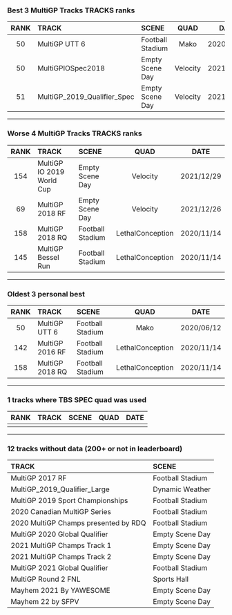 ### Best 3 MultiGP Tracks TRACKS ranks
|RANK|TRACK|SCENE|QUAD|DATE|
|:---:|:---|:---|:---:|:---:|
|50|MultiGP UTT 6|Football Stadium|Mako|2020/06/12|
|50|MultiGPIOSpec2018|Empty Scene Day|Velocity|2021/12/29|
|51|MultiGP_2019_Qualifier_Spec|Empty Scene Day|Velocity|2021/12/29|
---
### Worse 4 MultiGP Tracks TRACKS ranks
|RANK|TRACK|SCENE|QUAD|DATE|
|:---:|:---|:---|:---:|:---:|
|154|MultiGP IO 2019 World Cup|Empty Scene Day|Velocity|2021/12/29|
|69|MultiGP 2018 RF|Empty Scene Day|Velocity|2021/12/26|
|158|MultiGP 2018 RQ|Football Stadium|LethalConception|2020/11/14|
|145|MultiGP Bessel Run|Football Stadium|LethalConception|2020/11/14|
---
### Oldest 3 personal best
|RANK|TRACK|SCENE|QUAD|DATE|
|:---:|:---|:---|:---:|:---:|
|50|MultiGP UTT 6|Football Stadium|Mako|2020/06/12|
|142|MultiGP 2016 RF|Football Stadium|LethalConception|2020/11/14|
|158|MultiGP 2018 RQ|Football Stadium|LethalConception|2020/11/14|
---
### 1 tracks where TBS SPEC quad was used
|RANK|TRACK|SCENE|QUAD|DATE|
|:---:|:---|:---|:---:|:---:|
||||||
---
### 12 tracks without data (200+ or not in leaderboard)
|TRACK|SCENE|
|:---|:---|
|MultiGP 2017 RF|Football Stadium|
|MultiGP_2019_Qualifier_Large|Dynamic Weather|
|MultiGP 2019 Sport Championships|Football Stadium|
|2020 Canadian MultiGP Series|Football Stadium|
|2020 MultiGP Champs presented by RDQ|Football Stadium|
|MultiGP 2020 Global Qualifier|Empty Scene Day|
|2021 MultiGP Champs Track 1|Empty Scene Day|
|2021 MultiGP Champs Track 2|Empty Scene Day|
|MultiGP 2021 Global Qualifier|Football Stadium|
|MultiGP Round 2 FNL|Sports Hall|
|Mayhem 2021 By YAWESOME|Empty Scene Day|
|Mayhem 22 by SFPV|Empty Scene Day|
